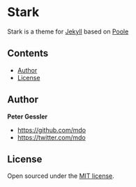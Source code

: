 # Stark

Stark is a theme for [Jekyll](http://jekyllrb.com) based on [Poole](https://github.com/poole/poole)

## Contents

- [Author](#author)
- [License](#license)

## Author

**Peter Gessler**
- <https://github.com/mdo>
- <https://twitter.com/mdo>


## License

Open sourced under the [MIT license](LICENSE.md).
